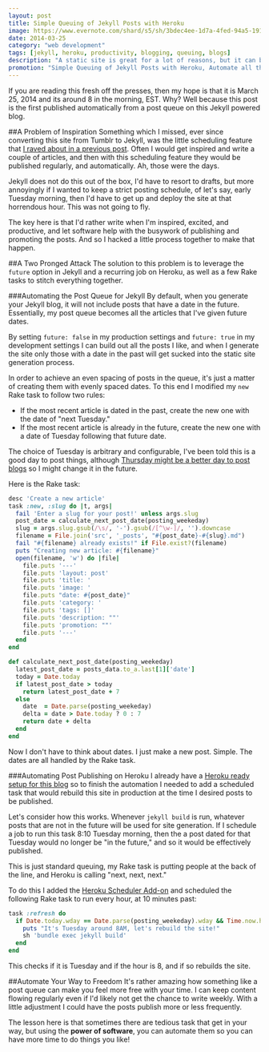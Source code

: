 ```yaml
---
layout: post
title: Simple Queuing of Jekyll Posts with Heroku
image: https://www.evernote.com/shard/s5/sh/3bdec4ee-1d7a-4fed-94a5-19123a7cfaad/7c00b8639fac8fe524fa83cfe1234c5a/deep/0/Oslo_queue_ww2.jpg-\(4568-3256\).png
date: 2014-03-25
category: "web development"
tags: [jekyll, heroku, productivity, blogging, queuing, blogs]
description: "A static site is great for a lot of reasons, but it can be a pain if you want to write up a bunch of posts and have them trickle out into the internet. Here is how I automated the process for Jekyll on Heroku."
promotion: "Simple Queuing of Jekyll Posts with Heroku, Automate all the things! #jekyll #heroku"
---
```


If you are reading this fresh off the presses, then my hope is that it is March 25, 2014 and its around 8 in the morning, EST. Why? Well because this post is the first published automatically from a post queue on this Jekyll powered blog.

##A Problem of Inspiration
Something which I missed, ever since converting this site from Tumblr to Jekyll, was the little scheduling feature that [I raved about in a previous post]({{site.url}}/how-to-promote-and-publish-your-blog-with-tumblr). Often I would get inspired and write a couple of articles, and then with this scheduling feature they would be published regularly, and automatically. Ah, those were the days.

Jekyll does not do this out of the box, I'd have to resort to drafts, but more annoyingly if I wanted to keep a strict posting schedule, of let's say, early Tuesday morning, then I'd have to get up and deploy the site at that horrendous hour. This was not going to fly.

The key here is that I'd rather write when I'm inspired, excited, and productive, and let software help with the busywork of publishing and promoting the posts. And so I hacked a little process together to make that happen.

##A Two Pronged Attack
The solution to this problem is to leverage the `future` option in Jekyll and a recurring job on Heroku, as well as a few Rake tasks to stitch everything together.

###Automating the Post Queue for Jekyll
By default, when you generate your Jekyll blog, it will not include posts that have a date in the future. Essentially, my post queue becomes all the articles that I've given future dates.

By setting `future: false` in my production settings and `future: true` in my development settings I can build out all the posts I like, and when I generate the site only those with a date in the past will get sucked into the static site generation process.

In order to achieve an even spacing of posts in the queue, it's just a matter of creating them with evenly spaced dates. To this end I modified my `new` Rake task to follow two rules:

- If the most recent article is dated in the past, create the new one with the date of "next Tuesday."
- If the most recent article is already in the future, create the new one with a date of Tuesday following that future date.

The choice of Tuesday is arbitrary and configurable, I've been told this is a good day to post things, although [Thursday might be a better day to post blogs](http://www.huffingtonpost.com/belle-beth-cooper/a-scientific-guide-to-pos_b_4262571.html) so I might change it in the future.

Here is the Rake task:

```ruby
desc 'Create a new article'
task :new, :slug do |t, args|
  fail 'Enter a slug for your post!' unless args.slug
  post_date = calculate_next_post_date(posting_weekeday)
  slug = args.slug.gsub(/\s/, '-').gsub(/[^\w-]/, '').downcase
  filename = File.join('src', '_posts', "#{post_date}-#{slug}.md")
  fail "#{filename} already exists!" if File.exist?(filename)
  puts "Creating new article: #{filename}"
  open(filename, 'w') do |file|
    file.puts '---'
    file.puts 'layout: post'
    file.puts 'title: '
    file.puts 'image: '
    file.puts "date: #{post_date}"
    file.puts 'category: '
    file.puts 'tags: []'
    file.puts 'description: ""'
    file.puts 'promotion: ""'
    file.puts '---'
  end
end

def calculate_next_post_date(posting_weekeday)
  latest_post_date = posts_data.to_a.last[1]['date']
  today = Date.today
  if latest_post_date > today
    return latest_post_date + 7
  else
    date  = Date.parse(posting_weekeday)
    delta = date > Date.today ? 0 : 7
    return date + delta
  end
end
```

Now I don't have to think about dates. I just make a new post. Simple. The dates are all handled by the Rake task.

###Automating Post Publishing on Heroku
I already have a [Heroku ready setup for this blog]({{site.url}}/jekyll-slim-compass-blog) so to finish the automation I needed to add a scheduled task that would rebuild this site in production at the time I desired posts to be published.

Let's consider how this works. Whenever `jekyll build` is run, whatever posts that are not in the future will be used for site generation. If I schedule a job to run this task 8:10 Tuesday morning, then the a post dated for that Tuesday would no longer be "in the future," and so it would be effectively published.

This is just standard queuing, my Rake task is putting people at the back of the line, and Heroku is calling "next, next, next."

To do this I added the [Heroku Scheduler Add-on](https://devcenter.heroku.com/articles/scheduler) and scheduled the following Rake task to run every hour, at 10 minutes past:

```ruby
task :refresh do
  if Date.today.wday == Date.parse(posting_weekeday).wday && Time.now.hour == post_window_start_hour
    puts "It's Tuesday around 8AM, let's rebuild the site!"
    sh 'bundle exec jekyll build'
  end
end
```

This checks if it is Tuesday and if the hour is 8, and if so rebuilds the site.

##Automate Your Way to Freedom
It's rather amazing how something like a post queue can make you feel more free with your time. I can keep content flowing regularly even if I'd likely not get the chance to write weekly. With a little adjustment I could have the posts publish more or less frequently.

The lesson here is that sometimes there are tedious task that get in your way, but using the **power of software**, you can automate them so you can have more time to do things you like!

